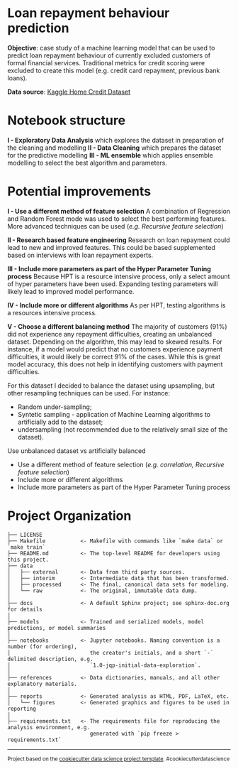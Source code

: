 # Loan repayment behaviour prediction

**Objective**: case study of a machine learning model that can be used to predict loan repayment behaviour of currently excluded customers of formal financial services. 
Traditional metrics for credit scoring were excluded to create this model (e.g. credit card repayment, previous bank loans).

**Data source**: [Kaggle Home Credit Dataset](https://www.kaggle.com/c/home-credit-default-risk)

# Notebook structure
**I - Exploratory Data Analysis** which explores the dataset in preparation of the cleaning and modelling
**II - Data Cleaning** which prepares the dataset for the predictive modelling
**III - ML ensemble** which applies ensemble modelling to select the best algorithm and parameters.

# Potential improvements

**I - Use a different method of feature selection** 
A combination of Regression and Random Forest mode was used to select the best performing features. More advanced techniques can be used (*e.g. Recursive feature selection*)

**II - Research based feature engineering**
Research on loan repayment could lead to new and improved features. This could be based supplemented based on interviews with loan repayment experts.

**III - Include more parameters as part of the Hyper Parameter Tuning process**
Because HPT is a resource intensive process, only a select amount of hyper parameters have been used. Expanding testing parameters will likely lead to improved model performance.

**IV - Include more or different algorithms**
As per HPT, testing algorithms is a resources intensive process. 

**V - Choose a different balancing method**
The majority of customers (91%) did not experience any repayment difficulties, creating an unbalanced dataset. Depending on the algorithm, this may lead to skewed results. For instance, if a model would predict that no customers experience payment difficulties, it would likely be correct 91% of the cases. While this is great model accuracy, this does not help in identifying customers with payment difficulties.

For this dataset I decided to balance the dataset using upsampling, but other resampling techniques can be used. For instance:
- Random under-sampling;
- Syntetic sampling - application of Machine Learning algorithms to artificially add to the dataset;
- undersampling (not recommended due to the relatively small size of the dataset).

Use unbalanced dataset vs artificially balanced
- Use a different method of feature selection (*e.g. correlation, Recursive feature selection*) 
- Include more or different algorithms
- Include more parameters as part of the Hyper Parameter Tuning process



# Project Organization

    ├── LICENSE
    ├── Makefile           <- Makefile with commands like `make data` or `make train`
    ├── README.md          <- The top-level README for developers using this project.
    ├── data
    │   ├── external       <- Data from third party sources.
    │   ├── interim        <- Intermediate data that has been transformed.
    │   ├── processed      <- The final, canonical data sets for modeling.
    │   └── raw            <- The original, immutable data dump.
    │
    ├── docs               <- A default Sphinx project; see sphinx-doc.org for details
    │
    ├── models             <- Trained and serialized models, model predictions, or model summaries
    │
    ├── notebooks          <- Jupyter notebooks. Naming convention is a number (for ordering),
    │                         the creator's initials, and a short `-` delimited description, e.g.
    │                         `1.0-jqp-initial-data-exploration`.
    │
    ├── references         <- Data dictionaries, manuals, and all other explanatory materials.
    │
    ├── reports            <- Generated analysis as HTML, PDF, LaTeX, etc.
    │   └── figures        <- Generated graphics and figures to be used in reporting
    │
    ├── requirements.txt   <- The requirements file for reproducing the analysis environment, e.g.
                              generated with `pip freeze > requirements.txt`


--------

<p><small>Project based on the <a target="_blank" href="https://drivendata.github.io/cookiecutter-data-science/">cookiecutter data science project template</a>. #cookiecutterdatascience</small></p>
